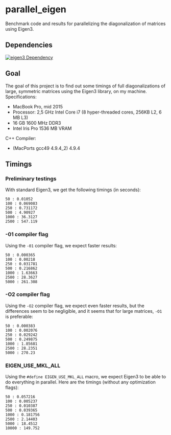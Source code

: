 # parallel_eigen

Benchmark code and results for parallelizing the diagonalization of matrices using Eigen3.


## Dependencies
[![eigen3 Dependency](https://img.shields.io/badge/eigen-3+-blue.svg)](http://eigen.tuxfamily.org/index.php?title=Main_Page)


## Goal

The goal of this project is to find out some timings of full diagonalizations of large, symmetric matrices using the Eigen3 library, on my machine. Specifications:
 * MacBook Pro, mid 2015
 * Processor: 2,5 GHz Intel Core i7 (8 hyper-threaded cores, 256KB L2, 6 MB L3)
 * 16 GB 1600 MHz DDR3
 * Intel Iris Pro 1536 MB VRAM

C++ Compiler:
 * (MacPorts gcc49 4.9.4_2) 4.9.4


## Timings

### Preliminary testings
With standard Eigen3, we get the following timings (in seconds):

    50 : 0.01052
    100 : 0.069083
    250 : 0.731172
    500 : 4.90927
    1000 : 36.3127
    2500 : 547.119


### -01 compiler flag
Using the `-01` compiler flag, we expect faster results:

    50 : 0.000365
    100 : 0.00218
    250 : 0.031781
    500 : 0.216862
    1000 : 1.63663
    2500 : 28.3627
    5000 : 261.308


### -O2 compiler flag
Using the `-O2` compiler flag, we expect even faster results, but the differences seem to be negligible, and it seems that for large matrices, `-O1` is preferable:

    50 : 0.000383
    100 : 0.002076
    250 : 0.029242
    500 : 0.249875
    1000 : 1.85681
    2500 : 28.2351
    5000 : 270.23

### EIGEN_USE_MKL_ALL
Using the `#define EIGEN_USE_MKL_ALL` macro, we expect Eigen3 to be able to do everything in parallel. Here are the timings (without any optimization flags):

    50 : 0.057216
    100 : 0.005237
    250 : 0.010387
    500 : 0.039365
    1000 : 0.181756
    2500 : 2.14403
    5000 : 18.4512
    10000 : 149.752

